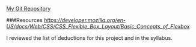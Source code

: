 [My Git Repository](https://github.com/nataliecalvo/assignment-7_calvo_natalie/blob/master/assignment-7_calvo_natalie/README.md)

###Resources
*https://developer.mozilla.org/en-US/docs/Web/CSS/CSS_Flexible_Box_Layout/Basic_Concepts_of_Flexbox*

I reviewed the list of deductions for this project and in the syllabus.
